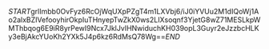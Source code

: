 $START$grlImbb0OvFyz6RcOjWqUXpPZgT4m1LXVbj6/iJ0iYVUu2M1dIQoWj1Ao2alxBZIVefooyhirOkpIuTHnyepTwZkX0ws2LIXsoqnf3YjetG8wZ71MESLkpWMThbqog6E9iR8yrPewI9Ncx7JklJvIHNwiduchKH039opL3Guyr2eJzzbcHLKy3eBjAkcYUoKh2YXk5J4p6kz6RdMsQ78Wg==$END$